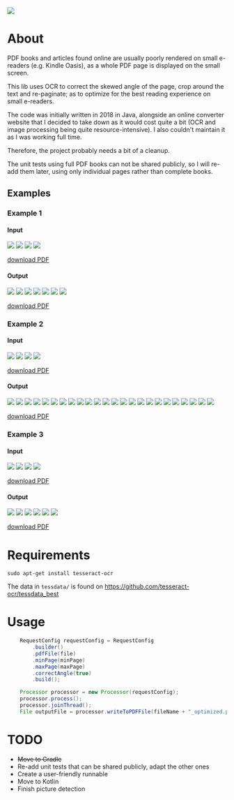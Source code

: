 <a href="https://paypal.me/benckx/2">
<img src="https://img.shields.io/badge/Donate-PayPal-green.svg"/>
</a>

# About

PDF books and articles found online are usually poorly rendered on small e-readers (e.g. Kindle Oasis), as a whole PDF
page is displayed on the small screen.

This lib uses OCR to correct the skewed angle of the page, crop around the text and re-paginate; as to optimize for the
best reading experience on small e-readers.

The code was initially written in 2018 in Java, alongside an online converter website that I decided to take down as it
would cost quite a bit (OCR and image processing being quite resource-intensive). I also couldn't maintain it as I was
working full time.

Therefore, the project probably needs a bit of a cleanup.

The unit tests using full PDF books can not be shared publicly, so I will re-add them later, using only individual pages
rather than complete books.

## Examples

### Example 1

#### Input

<p float="left">
    <img src="thumbs/baudrillard_input_page_1.jpg"/>
    <img src="thumbs/baudrillard_input_page_2.jpg"/>
    <img src="thumbs/baudrillard_input_page_3.jpg"/>
    <img src="thumbs/baudrillard_input_page_4.jpg"/>
</p>

[download PDF](thumbs/baudrillard_extract.pdf)

#### Output

<p float="left">
    <img src="thumbs/baudrillard_output_page_1.jpg"/>
    <img src="thumbs/baudrillard_output_page_2.jpg"/>
    <img src="thumbs/baudrillard_output_page_3.jpg"/>
    <img src="thumbs/baudrillard_output_page_4.jpg"/>
    <img src="thumbs/baudrillard_output_page_5.jpg"/>
    <img src="thumbs/baudrillard_output_page_6.jpg"/>
    <img src="thumbs/baudrillard_output_page_7.jpg"/>
</p>

[download PDF](thumbs/baudrillard_output.pdf)

### Example 2

#### Input

<p float="left">
    <img src="thumbs/edinburgh_input_page_1.jpg"/>
    <img src="thumbs/edinburgh_input_page_2.jpg"/>
    <img src="thumbs/edinburgh_input_page_3.jpg"/>
    <img src="thumbs/edinburgh_input_page_4.jpg"/>
</p>

[download PDF](thumbs/edinburgh_extract.pdf)

#### Output

<p float="left">
    <img src="thumbs/edinburgh_output_page_1.jpg"/>
    <img src="thumbs/edinburgh_output_page_2.jpg"/>
    <img src="thumbs/edinburgh_output_page_3.jpg"/>
    <img src="thumbs/edinburgh_output_page_4.jpg"/>
    <img src="thumbs/edinburgh_output_page_5.jpg"/>
    <img src="thumbs/edinburgh_output_page_6.jpg"/>
    <img src="thumbs/edinburgh_output_page_7.jpg"/>
    <img src="thumbs/edinburgh_output_page_8.jpg"/>
    <img src="thumbs/edinburgh_output_page_9.jpg"/>
    <img src="thumbs/edinburgh_output_page_10.jpg"/>
    <img src="thumbs/edinburgh_output_page_11.jpg"/>
    <img src="thumbs/edinburgh_output_page_12.jpg"/>
    <img src="thumbs/edinburgh_output_page_13.jpg"/>
    <img src="thumbs/edinburgh_output_page_14.jpg"/>
    <img src="thumbs/edinburgh_output_page_15.jpg"/>
    <img src="thumbs/edinburgh_output_page_16.jpg"/>
    <img src="thumbs/edinburgh_output_page_17.jpg"/>
    <img src="thumbs/edinburgh_output_page_18.jpg"/>
    <img src="thumbs/edinburgh_output_page_19.jpg"/>
    <img src="thumbs/edinburgh_output_page_20.jpg"/>
    <img src="thumbs/edinburgh_output_page_21.jpg"/>
    <img src="thumbs/edinburgh_output_page_22.jpg"/>
    <img src="thumbs/edinburgh_output_page_23.jpg"/>
    <img src="thumbs/edinburgh_output_page_24.jpg"/>
</p>

[download PDF](thumbs/edinburgh_output.pdf)

### Example 3

#### Input

<p float="left">
    <img src="thumbs/ellul_input_page_1.jpg"/>
    <img src="thumbs/ellul_input_page_2.jpg"/>
    <img src="thumbs/ellul_input_page_3.jpg"/>
    <img src="thumbs/ellul_input_page_4.jpg"/>
</p>

[download PDF](thumbs/ellul_extract.pdf)

#### Output

<p float="left">
    <img src="thumbs/ellul_output_page_1.jpg"/>
    <img src="thumbs/ellul_output_page_2.jpg"/>
    <img src="thumbs/ellul_output_page_3.jpg"/>
    <img src="thumbs/ellul_output_page_4.jpg"/>
    <img src="thumbs/ellul_output_page_5.jpg"/>
    <img src="thumbs/ellul_output_page_6.jpg"/>
</p>

[download PDF](thumbs/ellul_output.pdf)

# Requirements

```shell
sudo apt-get install tesseract-ocr
```

The data in `tessdata/` is found on https://github.com/tesseract-ocr/tessdata_best

# Usage

```java
    RequestConfig requestConfig = RequestConfig
        .builder()
        .pdfFile(file)
        .minPage(minPage)
        .maxPage(maxPage)
        .correctAngle(true)
        .build();

    Processor processor = new Processor(requestConfig);
    processor.process();
    processor.joinThread();
    File outputFile = processor.writeToPDFFile(fileName + "_optimized.pdf");
```

# TODO

* ~~Move to Gradle~~
* Re-add unit tests that can be shared publicly, adapt the other ones
* Create a user-friendly runnable
* Move to Kotlin
* Finish picture detection
